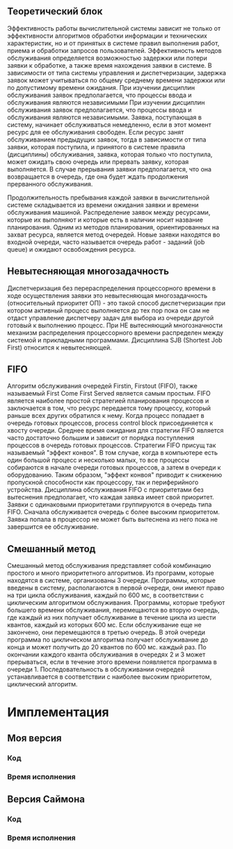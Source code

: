 ## Теоретический блок

Эффективность работы вычислительной системы зависит не только от эффективности алгоритмов обработки информации и технических характеристик, но и от принятых в системе правил выполнения работ, приема и обработки запросов пользователей. Эффективность методов обслуживания определяется возможностью задержки или потери заявки к обработке, а также время нахождения заявки в системе. В зависимости от типа системы управления и диспетчеризации, задержка заявок может учитываться по общему среднему времени задержки или по допустимому времени ожидания. При изучении дисциплин обслуживания заявок предполагается, что процессы ввода и обслуживания являются независимыми
При изучении дисциплин обслуживания заявок предполагается, что процессы ввода и обслуживания являются независимыми. Заявка, поступающая в систему, начинает обслуживаться немедленно, если в этот момент ресурс для ее обслуживания свободен. Если ресурс занят обслуживанием предыдущих заявок, тогда в зависимости от типа заявки, которая поступила, и принятого в системе правила (дисциплины) обслуживания, заявка, которая только что поступила, может ожидать свою очередь или прервать заявку, которая выполняется. В случае прерывания заявки предполагается, что она возвращается в очередь, где она будет ждать продолжения прерванного обслуживания.

Продолжительность пребывания каждой заявки в вычислительной системе складывается из времени ожидания заявки и времени обслуживания машиной. Распределение заявок между ресурсами, которые их выполняют и которые есть в наличии носит название планирования. Одним из методов планирования, ориентированных на захват ресурса, является метод очередей. Новые заявки находятся во входной очереди, часто называется очередь работ - заданий (job queue) и ожидают освобождения ресурса.

## Невытесняющая многозадачность
Диспетчеризация без перераспределения процессорного времени в ходе осуществления заявки это невытесняющая многозадачность (относительный приоритет ОП) - это такой способ диспетчеризации при котором активный процесс выполняется до тех пор пока он сам не отдаст управление диспетчеру задач для выбора из очереди другой готовый к выполнению процесс. При НЕ вытесняющий многозначности механизм распределения процессорного времени распределен между системой и прикладными программами. Дисциплина SJB (Shortest Job First) относится к невытесняющей.


## FIFO
Алгоритм обслуживания очередей Firstin, Firstout (FIFO), также называемый First Come First Served является самым простым. FIFO является наиболее простой стратегией планирования процессов и заключается в том, что ресурс передается тому процессу, который раньше всех других обратился к нему. Когда процесс попадает в очередь готовых процессов, process control block присоединяется к хвосту очереди. Среднее время ожидания для стратегии FIFO является часто достаточно большим и зависит от порядка поступления процессов в очередь готовых процессов. Стратегии FIFO присущ так называемый "эффект конвоя". В том случае, когда в компьютере есть один большой процесс и несколько малых, то все процессы собираются в начале очереди готовых процессов, а затем в очереди к оборудованию. Таким образом, "эффект конвоя" приводит к снижению пропускной способности как процессору, так и периферийного устройства. Дисциплина обслуживания FIFO с приоритетами без вытеснения предполагает, что каждая заявка имеет свой приоритет. Заявки с одинаковыми приоритетами группируются в очередь типа FIFO. Сначала обслуживается очередь с более высоким приоритетом. Заявка попала в процессор не может быть вытеснена из него пока не завершится ее обслуживание.

## Смешанный метод
Смешанный метод обслуживания представляет собой комбинацию простого и много приоритетного алгоритмов. Из программ, которые находятся в системе, организованы 3 очереди. Программы, которые введены в систему, располагаются в первой очереди, они имеют право на три цикла обслуживания, каждый по 600 мс, в соответствии с циклическим алгоритмом обслуживания. Программы, которые требуют большего времени обслуживания, перемещаются во вторую очередь, где каждый из них получает обслуживание в течение цикла из шести квантов, каждый из которых 600 мс.
Если обслуживание еще не закончено, они перемещаются в третью очередь. В этой очереди программа по циклическом алгоритма получает обслуживание до конца и может получить до 20 квантов по 600 мс. каждый раз. По окончании каждого кванта обслуживания в очередях 2 и 3 может прерываться, если в течение этого времени появляется программа в очереди 1. Последовательность в обслуживании очередей устанавливается в соответствии с наиболее высоким приоритетом, циклический алгоритм.

# Имплементация 
## Моя версия
### Код


### Время исполнения


## Версия Саймона
### Код


### Время исполнения

